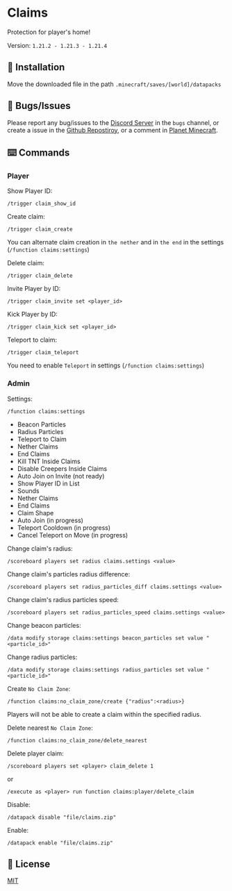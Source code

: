 # Claims

Protection for player's home!

Version: `1.21.2 - 1.21.3 - 1.21.4`

## 📂 Installation

Move the downloaded file in the path `.minecraft/saves/[world]/datapacks`

## 👾 Bugs/Issues

Please report any bug/issues to the [Discord Server](https://discord.gg/qUPpApHq) in the `bugs` channel, or create a issue in the [Github Repostiroy](https://github.com/lullaby6/claims-data-pack/issues), or a comment in [Planet Minecraft](https://www.planetminecraft.com/data-pack/auth-datapack-login-and-register-authentication-full-customizable-kick-time-attempls-blindness-option-bypass/).

## ⌨️ Commands

### Player

Show Player ID:

```mcfunction
/trigger claim_show_id
```

Create claim:

```mcfunction
/trigger claim_create
```

You can alternate claim creation in `the nether` and in `the end` in the settings (`/function claims:settings`)

Delete claim:

```mcfunction
/trigger claim_delete
```

Invite Player by ID:

```mcfunction
/trigger claim_invite set <player_id>
```

Kick Player by ID:

```mcfunction
/trigger claim_kick set <player_id>
```

Teleport to claim:

```mcfunction
/trigger claim_teleport
```

You need to enable `Teleport` in settings (`/function claims:settings`)

### Admin

Settings:

```mcfunction
/function claims:settings
```

- Beacon Particles
- Radius Particles
- Teleport to Claim
- Nether Claims
- End Claims
- Kill TNT Inside Claims
- Disable Creepers Inside Claims
- Auto Join on Invite (not ready)
- Show Player ID in List
- Sounds
- Nether Claims
- End Claims
- Claim Shape
- Auto Join (in progress)
- Teleport Cooldown (in progress)
- Cancel Teleport on Move (in progress)

Change claim's radius:

```mcfunction
/scoreboard players set radius claims.settings <value>
```

Change claim's particles radius difference:

```mcfunction
/scoreboard players set radius_particles_diff claims.settings <value>
```

Change claim's radius particles speed:

```mcfunction
/scoreboard players set radius_particles_speed claims.settings <value>
```

Change beacon particles:

```mcfunction
/data modify storage claims:settings beacon_particles set value "<particle_id>"
```

Change radius particles:

```mcfunction
/data modify storage claims:settings radius_particles set value "<particle_id>"
```

Create `No Claim Zone`:

```mcfunction
/function claims:no_claim_zone/create {"radius":<radius>}
```

Players will not be able to create a claim within the specified radius.

Delete nearest `No Claim Zone`:

```mcfunction
/function claims:no_claim_zone/delete_nearest
```

Delete player claim:

```mcfunction
/scoreboard players set <player> claim_delete 1
```

or

```mcfunction
/execute as <player> run function claims:player/delete_claim
```

Disable:

```mcfunction
/datapack disable "file/claims.zip"
```

Enable:

```mcfunction
/datapack enable "file/claims.zip"
```

## 🪪 License

[MIT](https://github.com/lullaby6/claims-data-pack?tab=MIT-1-ov-file)